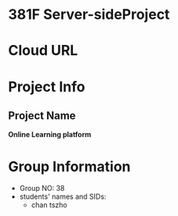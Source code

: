 # 381F Server-sideProject
# Cloud URL
# Project Info
## Project Name
**Online Learning platform**

# Group Information
- Group NO: 38
- students' names and SIDs:
  - chan tszho


##
